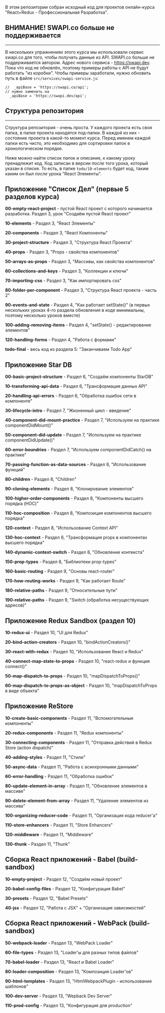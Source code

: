 В этом репозитории собран исходный код для проектов онлайн-курса "React+Redux - Профессиональная Разработка".

ВНИМАНИЕ! SWAPI.co больше не поддерживается
------
------
В нескольких упражнениях этого курса мы использовали сервис swapi.co для того, чтобы получать данные из API. SWAPI.co больше не поддерживается автором. Адрес нового сервиса - https://swapi.dev. Пока что код не обновлён, поэтому примеры работы с API не будут работать "из коробки". Чтобы примеры заработали, нужно обновить путь в файле `src/services/swapi-service.js`:

```
//  _apiBase = 'https://swapi.co/api';
// нужно заменить на
  _apiBase = 'https://swapi.dev/api';
```

Структура репозитория
------
------
Структура репозитория - очень проста. У каждого проекта есть своя папка, в папке проекта находятся под-папки. В каждой из них - состояние проекта в какой-то момент курса. Перед именем каждой папки есть чисто, это необходимо для сортировки папок в хронологическом порядке.

Ниже можно найти список папок и описание, к какому уроку пренадлежит код. Код записан в версии *после* того урока, который указан в списке. То есть, в папке `todo/10-elements` будет код, таким каким он был *после* урока "React Элементы".

Приложение "Список Дел" (первые 5 разделов курса)
------

**00-empty-react-project** - пустой React проект с которого начинается разработка. Раздел 3, урок "Создаём пустой React проект"

**10-elements** - Раздел 3, "React Элементы"

**20-components** - Раздел 3, "React Компоненты"

**30-project-structure** - Раздел 3, "Структура React Проекта"

**40-props** - Раздел 3, "Props - свойства компонентов"

**50-arrays-as-props** - Раздел 3, "Массивы, как свойства компонентов"

**60-collections-and-keys** - Раздел 3, "Коллекции и ключи"

**70-importing-css** - Раздел 3, "Как импортировать css"

**80-folder-per-component** - Раздел 3, "Структура React проекта - часть 2"

**90-events-and-state** - Раздел 4, "Как работает setState()" (в первых нескольких уроках 4-го раздела обновления в коде минимальны, поэтому несколько уроков вместе)

**100-adding-removing-items** - Раздел 4, "setState() - редактирование элементов"

**120-handling-forms** - Раздел 4, "Работа с формами"

**todo-final** - весь код из раздела 5: "Заканчиваем Todo App"

Приложение Star DB
------

**00-basic-project-structure** - Раздел 6, "Создаём компоненты StarDB"

**10-transforming-api-data** - Раздел 6, "Трансформация данных API"

**20-handling-api-errors** - Раздел 6, "Обработка ошибок сети в компоненте"

**30-lifecycle-intro** - Раздел 7, "Жизненный цикл - введение"

**40-component-did-mount-practice** - Раздел 7, "Используем на практике componentDidMount()"

**50-component-did-update** - Раздел 7, "Используем на практике componentDidUpdate()"

**60-error-boundries** - Раздел 7, "Используем componentDidCatch() на практике"

**70-passing-function-as-data-sources** - Раздел 8, "Использование функций"

**80-children** - Раздел 8, "Children"

**90-cloning-elements** - Раздел 8, "Клонирование элементов"

**100-higher-order-components** - Раздел 8, "Компоненты высшего порядка (HOC)"

**110-hoc-composition** - Раздел 8, "Композиция компонентов высшего порядка"

**120-context** - Раздел 8, "Использование Context API"

**130-hoc-context** - Раздел 8, "Трансформация props в компонентах высшего порядка"

**140-dynamic-context-switch** - Раздел 8, "Обновление контекста"

**150-prop-types** - Раздел 8, "Библиотеки prop-types"

**160-basic-routing** - Раздел 9, "Основы react-router"

**170-how-routing-works** - Pаздел 9, "Как работает Route"

**180-relative-paths** - Pаздел 9, "Относительные пути"

**190-relative-paths** - Pаздел 9, "Switch (обработка несуществующих адресов)"


Приложение Redux Sandbox (раздел 10)
------

**10-redux-ui** - Pаздел 10, "UI для Redux"

**20-bind-action-creators** - Pаздел 10, "bindActionCreators()"

**30-react-with-redux** - Pаздел 10, "Использование React и Redux" 

**40-connect-map-state-to-props** - Pаздел 10, "react-redux и функция connect()"

**50-map-dispatch-to-props** - Pаздел 10, "mapDispatchToProps()"

**60-map-dispatch-to-props-as-object** - Раздел 10, "mapDispatchToProps в виде объекта"


Приложение ReStore
------

**10-create-basic-components** - Pаздел 11, "Вспомогательные компоненты"

**20-redux-components** - Pаздел 11, "Redux компоненты"

**30-connecting-components** - Pаздел 11, "Отправка действий в Redux Store (action dispatch)"

**40-adding-styles** - Pаздел 11, "Стили"

**50-async-data** - Pаздел 11, "Работа с асинхронными данными"

**60-error-handling** - Pаздел 11, "Обработка ошибок"

**80-update-element-in-array** - Pаздел 11, "Обновление элементов в массиве"

**90-delete-element-from-array** - Pаздел 11, "Удаление элементов из массива"

**100-organizing-reducer-code** - Pаздел 11, "Организация кода reducer'а"

**110-store-enhancers** - Pаздел 11, "Store Enhancers"

**120-middleware** - Pаздел 11, "Middleware"

**130-thunk** - Pаздел 11, "Thunk"


Сборка React приложений - Babel (build-sandbox)
------

**10-empty-project** - Pаздел 12, "Создаём новый проект"

**20-babel-config-files** - Pаздел 12, "Конфигурация Babel"

**30-presets** - Pаздел 12, "Babel Presets"

**40-jsx** - Pаздел 12, "Работа с JSX" + "Организация зависимостей"


Сборка React приложений - WebPack (build-sandbox)
------

**50-webpack-loader** - Pаздел 13, "WebPack Loader"

**60-file-types** - Pаздел 13, "Loader'ы для разных типов файлов"

**70-babel-loader** - Pаздел 13, "React и Babel Loader"

**80-loader-composition** - Pаздел 13, "Композиция Loader'ов"

**90-html-templates** - Pаздел 13, "HtmlWebpackPlugin - использование шаблонов"

**100-dev-server** - Pаздел 13, "Wepback Dev Server"

**110-prod-config** - Pаздел 13, "Конфигурация для production"
